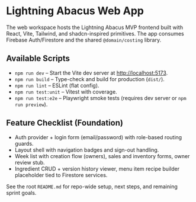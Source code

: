 # Lightning Abacus Web App

The web workspace hosts the Lightning Abacus MVP frontend built with React, Vite, Tailwind, and shadcn-inspired primitives. The app consumes Firebase Auth/Firestore and the shared `@domain/costing` library.

## Available Scripts

- `npm run dev` – Start the Vite dev server at <http://localhost:5173>.
- `npm run build` – Type-check and build for production (`dist/`).
- `npm run lint` – ESLint (flat config).
- `npm run test:unit` – Vitest with coverage.
- `npm run test:e2e` – Playwright smoke tests (requires dev server or `npm run preview`).

## Feature Checklist (Foundation)

- Auth provider + login form (email/password) with role-based routing guards.
- Layout shell with navigation badges and sign-out handling.
- Week list with creation flow (owners), sales and inventory forms, owner review stub.
- Ingredient CRUD + version history viewer, menu item recipe builder placeholder tied to Firestore services.

See the root `README.md` for repo-wide setup, next steps, and remaining sprint goals.
